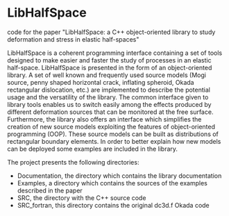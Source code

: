 # LibHalfSpace
code for the paper "LibHalfSpace: a C++ object-oriented library to study deformation and stress in elastic half-spaces"


LibHalfSpace is a coherent programming interface containing a set of tools designed to make easier and faster the study of processes in an elastic half-space. 
LibHalfSpace is presented in the form of an object-oriented library.
A set of well known and frequently used source models (Mogi source, penny shaped horizontal crack, inflating spheroid, Okada rectangular dislocation, etc.) are implemented to describe the potential usage and the versatility of the library.
The common interface given to library tools enables us to switch easily among the effects produced by different deformation sources that can be monitored at the free surface.
Furthermore, the library also offers an interface which simplifies the creation of new source models exploiting the features of object-oriented programming (OOP).
These source models can be built as distributions of rectangular boundary elements.
In order to better explain how new models can be deployed some examples are included in the library.

The project presents the following directories:
- Documentation, the directory which contains the library documentation
- Examples, a directory which contains the sources of the examples described in the paper
- SRC, the directory with the C++ source code
- SRC_fortran, this directory contains the original dc3d.f Okada code
